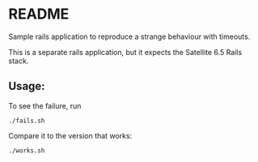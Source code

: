 # README

Sample rails application to reproduce a strange behaviour with timeouts.

This is a separate rails application, but it expects the Satellite 6.5 Rails stack.

## Usage:

To see the failure, run

```
./fails.sh
```

Compare it to the version that works:

```
./works.sh
```
